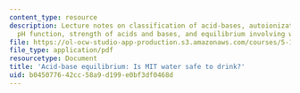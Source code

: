 ```yaml
---
content_type: resource
description: Lecture notes on classification of acid-bases, autoionization of water,
  pH function, strength of acids and bases, and equilibrium involving weak acids.
file: https://ol-ocw-studio-app-production.s3.amazonaws.com/courses/5-111-principles-of-chemical-science-fall-2008/b045077642cc58a9d199e0bf3df0468d_lecnotes21.pdf
file_type: application/pdf
resourcetype: Document
title: 'Acid-base equilibrium: Is MIT water safe to drink?'
uid: b0450776-42cc-58a9-d199-e0bf3df0468d
---
```


